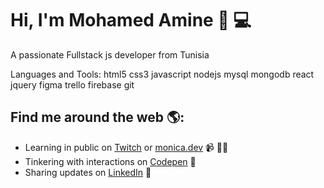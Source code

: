 # Hi, I'm Mohamed Amine 👋 💻

A passionate Fullstack js developer from Tunisia

Languages and Tools:
html5 css3 javascript nodejs mysql mongodb react jquery figma trello firebase git
## Find me around the web 🌎: <a href="https://github.com/sponsors/M0nica"></a>
- Learning in public on <a href="https://www.twitch.tc">Twitch</a> or <a href="https://www.monica.dev">monica.dev</a> 📹 ✍🏾
- Tinkering with interactions on <a href="https://codepen.io"> Codepen</a> 🏓
- Sharing updates on <a href="https://www.linkedin.com">LinkedIn</a> 💼
